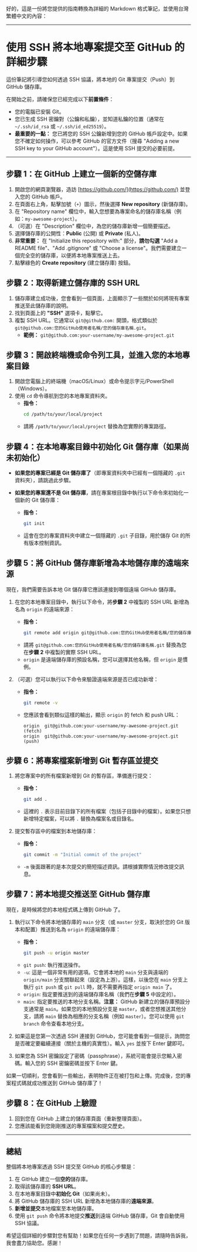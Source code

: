  好的，這是一份將您提供的指南轉換為詳細的 Markdown 格式筆記，並使用台灣繁體中文的內容：

---

# 使用 SSH 將本地專案提交至 GitHub 的詳細步驟

這份筆記將引導您如何透過 SSH 協議，將本地的 Git 專案提交（Push）到 GitHub 儲存庫。

在開始之前，請確保您已經完成以下**前置條件**：

*   您的電腦已安裝 Git。
*   您已生成 SSH 密鑰對（公鑰和私鑰），並知道私鑰的位置（通常在 `~/.ssh/id_rsa` 或 `~/.ssh/id_ed25519`）。
*   **最重要的一點：** 您已將您的 SSH 公鑰新增到您的 GitHub 帳戶設定中。如果您不確定如何操作，可以參考 GitHub 的官方文件（搜尋 "Adding a new SSH key to your GitHub account"）。這是使用 SSH 提交的必要前提。

---

## 步驟 1：在 GitHub 上建立一個新的空儲存庫

1.  開啟您的網頁瀏覽器，造訪 [https://github.com/](https://github.com/) 並登入您的 GitHub 帳戶。
2.  在頁面右上角，點擊加號（`+`）圖示，然後選擇 **New repository** (新儲存庫)。
3.  在 "Repository name" 欄位中，輸入您想要為專案命名的儲存庫名稱（例如：`my-awesome-project`）。
4.  （可選）在 "Description" 欄位中，為您的儲存庫新增一個簡要描述。
5.  選擇儲存庫的公開性：**Public** (公開) 或 **Private** (私人)。
6.  **非常重要：** 在 "Initialize this repository with:" 部分，**請勿勾選** "Add a README file"、"Add .gitignore" 或 "Choose a license"。我們需要建立一個完全空的儲存庫，以便將本地專案推送上去。
7.  點擊綠色的 **Create repository** (建立儲存庫) 按鈕。

## 步驟 2：取得新建立儲存庫的 SSH URL

1.  儲存庫建立成功後，您會看到一個頁面，上面顯示了一些關於如何將現有專案推送至此儲存庫的說明。
2.  找到頁面上的 **"SSH"** 選項卡，點擊它。
3.  複製 SSH URL。它通常以 `git@github.com:` 開頭，格式類似於 `git@github.com:您的GitHub使用者名稱/您的儲存庫名稱.git`。
    *   **範例：** `git@github.com:your-username/my-awesome-project.git`

## 步驟 3：開啟終端機或命令列工具，並進入您的本地專案目錄

1.  開啟您電腦上的終端機（macOS/Linux）或命令提示字元/PowerShell（Windows）。
2.  使用 `cd` 命令導航到您的本地專案資料夾。
    *   **指令：**
        ```bash
        cd /path/to/your/local/project
        ```
    *   請將 `/path/to/your/local/project` 替換為您實際的專案路徑。

## 步驟 4：在本地專案目錄中初始化 Git 儲存庫（如果尚未初始化）

*   **如果您的專案已經是 Git 儲存庫了**（即專案資料夾中已經有一個隱藏的 `.git` 資料夾），請跳過此步驟。

*   **如果您的專案還不是 Git 儲存庫**，請在專案根目錄中執行以下命令來初始化一個新的 Git 儲存庫：
    *   **指令：**
        ```bash
        git init
        ```
    *   這會在您的專案資料夾中建立一個隱藏的 `.git` 子目錄，用於儲存 Git 的所有版本控制資訊。

## 步驟 5：將 GitHub 儲存庫新增為本地儲存庫的遠端來源

現在，我們需要告訴本地 Git 儲存庫它應該連接到哪個遠端 GitHub 儲存庫。

1.  在您的本地專案目錄中，執行以下命令，將**步驟 2** 中複製的 SSH URL 新增為名為 `origin` 的遠端來源：
    *   **指令：**
        ```bash
        git remote add origin git@github.com:您的GitHub使用者名稱/您的儲存庫名稱.git
        ```
    *   請將 `git@github.com:您的GitHub使用者名稱/您的儲存庫名稱.git` 替換為您在**步驟 2** 中複製的實際 SSH URL。
    *   `origin` 是遠端儲存庫的預設名稱，您可以選擇其他名稱，但 `origin` 是慣例。

2.  （可選）您可以執行以下命令來驗證遠端來源是否已成功新增：
    *   **指令：**
        ```bash
        git remote -v
        ```
    *   您應該會看到類似這樣的輸出，顯示 `origin` 的 fetch 和 push URL：
        ```
        origin  git@github.com:your-username/my-awesome-project.git (fetch)
        origin  git@github.com:your-username/my-awesome-project.git (push)
        ```

## 步驟 6：將專案檔案新增到 Git 暫存區並提交

1.  將您專案中的所有檔案新增到 Git 的暫存區，準備進行提交：
    *   **指令：**
        ```bash
        git add .
        ```
    *   這裡的 `.` 表示目前目錄下的所有檔案（包括子目錄中的檔案）。如果您只想新增特定檔案，可以將 `.` 替換為檔案名或目錄名。

2.  提交暫存區中的檔案到本地儲存庫：
    *   **指令：**
        ```bash
        git commit -m "Initial commit of the project"
        ```
    *   `-m` 後面跟著的是本次提交的簡短描述資訊。請根據實際情況修改提交訊息。

## 步驟 7：將本地提交推送至 GitHub 儲存庫

現在，是時候將您的本地程式碼上傳到 GitHub 了。

1.  執行以下命令將本地儲存庫的 `main` 分支（或 `master` 分支，取決於您的 Git 版本和配置）推送到名為 `origin` 的遠端儲存庫：
    *   **指令：**
        ```bash
        git push -u origin master
        ```
    *   `git push`: 執行推送操作。
    *   `-u`: 這是一個非常有用的選項。它會將本地的 `main` 分支與遠端的 `origin/main` 分支關聯起來（設定為上游）。這樣，以後您在 `main` 分支上執行 `git push` 或 `git pull` 時，就不需要再指定 `origin main` 了。
    *   `origin`: 指定要推送到的遠端儲存庫名稱（我們在**步驟 5** 中設定的）。
    *   `main`: 指定要推送的本地分支名稱。**注意：** GitHub 新建立的儲存庫預設分支通常是 `main`。如果您的本地預設分支是 `master`，或者您想推送其他分支，請將 `main` 替換為相應的分支名稱（例如 `master`）。您可以使用 `git branch` 命令查看本地分支。

2.  如果這是您第一次透過 SSH 連接到 GitHub，您可能會看到一個提示，詢問您是否確定要繼續連接（關於主機的真實性）。輸入 `yes` 並按下 Enter 鍵即可。

3.  如果您為 SSH 密鑰設定了密碼（passphrase），系統可能會提示您輸入密碼。輸入您的 SSH 密鑰密碼並按下 Enter 鍵。

如果一切順利，您會看到一些輸出，表明物件正在被打包和上傳。完成後，您的專案程式碼就成功推送到 GitHub 儲存庫了！

## 步驟 8：在 GitHub 上驗證

1.  回到您在 GitHub 上建立的儲存庫頁面（重新整理頁面）。
2.  您應該能看到您剛剛推送的專案檔案和提交歷史。

---

## 總結

整個將本地專案透過 SSH 提交至 GitHub 的核心步驟是：

1.  在 GitHub 建立一個**空的**儲存庫。
2.  取得該儲存庫的 **SSH URL**。
3.  在本地專案目錄中**初始化 Git**（如果尚未）。
4.  將 GitHub 儲存庫的 SSH URL 新增為本地儲存庫的**遠端來源**。
5.  **新增並提交**本地檔案至本地儲存庫。
6.  使用 `git push` 命令將本地提交**推送**到遠端 GitHub 儲存庫，Git 會自動使用 SSH 協議。

希望這個詳細的步驟對您有幫助！如果您在任何一步遇到了問題，請隨時告訴我，我會盡力協助您。感謝！